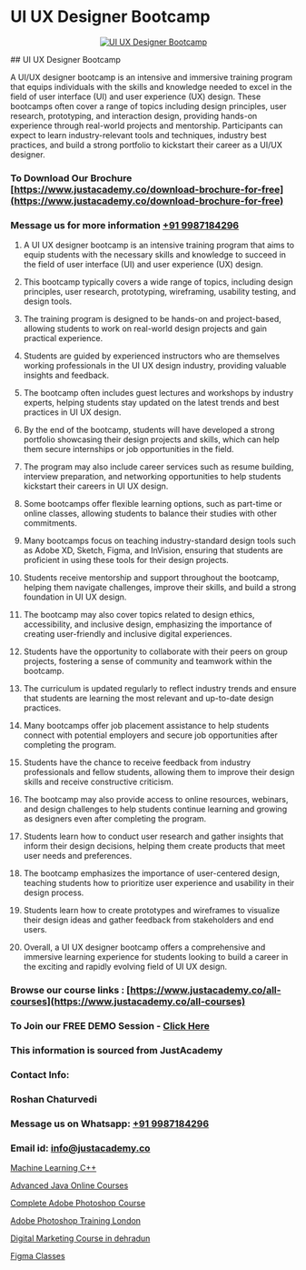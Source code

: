# UI UX Designer Bootcamp

<p align="center">
  <a href="https://justacademy.co/all-courses">
    <img src="https://ibb.co/CngWr2j" alt="UI UX Designer Bootcamp">
  </a>
</p>
## UI UX Designer Bootcamp

A UI/UX designer bootcamp is an intensive and immersive training program that equips individuals with the skills and knowledge needed to excel in the field of user interface (UI) and user experience (UX) design. These bootcamps often cover a range of topics including design principles, user research, prototyping, and interaction design, providing hands-on experience through real-world projects and mentorship. Participants can expect to learn industry-relevant tools and techniques, industry best practices, and build a strong portfolio to kickstart their career as a UI/UX designer.
### To Download Our Brochure [https://www.justacademy.co/download-brochure-for-free](https://www.justacademy.co/download-brochure-for-free)
### Message us for more information [+91 9987184296](https://api.whatsapp.com/send?phone=919987184296)
1) A UI UX designer bootcamp is an intensive training program that aims to equip students with the necessary skills and knowledge to succeed in the field of user interface (UI) and user experience (UX) design.

2) This bootcamp typically covers a wide range of topics, including design principles, user research, prototyping, wireframing, usability testing, and design tools.

3) The training program is designed to be hands-on and project-based, allowing students to work on real-world design projects and gain practical experience.

4) Students are guided by experienced instructors who are themselves working professionals in the UI UX design industry, providing valuable insights and feedback.

5) The bootcamp often includes guest lectures and workshops by industry experts, helping students stay updated on the latest trends and best practices in UI UX design.

6) By the end of the bootcamp, students will have developed a strong portfolio showcasing their design projects and skills, which can help them secure internships or job opportunities in the field.

7) The program may also include career services such as resume building, interview preparation, and networking opportunities to help students kickstart their careers in UI UX design.

8) Some bootcamps offer flexible learning options, such as part-time or online classes, allowing students to balance their studies with other commitments.

9) Many bootcamps focus on teaching industry-standard design tools such as Adobe XD, Sketch, Figma, and InVision, ensuring that students are proficient in using these tools for their design projects.

10) Students receive mentorship and support throughout the bootcamp, helping them navigate challenges, improve their skills, and build a strong foundation in UI UX design.

11) The bootcamp may also cover topics related to design ethics, accessibility, and inclusive design, emphasizing the importance of creating user-friendly and inclusive digital experiences.

12) Students have the opportunity to collaborate with their peers on group projects, fostering a sense of community and teamwork within the bootcamp.

13) The curriculum is updated regularly to reflect industry trends and ensure that students are learning the most relevant and up-to-date design practices.

14) Many bootcamps offer job placement assistance to help students connect with potential employers and secure job opportunities after completing the program.

15) Students have the chance to receive feedback from industry professionals and fellow students, allowing them to improve their design skills and receive constructive criticism.

16) The bootcamp may also provide access to online resources, webinars, and design challenges to help students continue learning and growing as designers even after completing the program.

17) Students learn how to conduct user research and gather insights that inform their design decisions, helping them create products that meet user needs and preferences.

18) The bootcamp emphasizes the importance of user-centered design, teaching students how to prioritize user experience and usability in their design process.

19) Students learn how to create prototypes and wireframes to visualize their design ideas and gather feedback from stakeholders and end users.

20) Overall, a UI UX designer bootcamp offers a comprehensive and immersive learning experience for students looking to build a career in the exciting and rapidly evolving field of UI UX design.

### Browse our course links : [https://www.justacademy.co/all-courses](https://www.justacademy.co/all-courses) 
### To Join our FREE DEMO Session - [Click Here](https://www.justacademy.co/register-for-course-demo)


### This information is sourced from JustAcademy
### Contact Info:
### Roshan Chaturvedi
### Message us on Whatsapp: [+91 9987184296](https://api.whatsapp.com/send?phone=919987184296)
### Email id: [info@justacademy.co](mailto:info@justacademy.co)
                
[Machine Learning C++](https://www.linkedin.com/pulse/machine-learning-c-justacademy-stockport-0ar0e?trackingId=qKJFPoC8%2BlK3l9X9eKOlzg%3D%3D&lipi=urn%3Ali%3Apage%3Ad_flagship3_company_admin%3Bjjks6g4uSqSiY706oaUeMg%3D%3D)

[Advanced Java Online Courses](https://www.linkedin.com/pulse/advanced-java-online-courses-justacademy-kolkata-5puae?trackingId=ZcDFIOf%2Blrned6V7vVmDrA%3D%3D&lipi=urn%3Ali%3Apage%3Ad_flagship3_company_admin%3B57ggr4WVTUuBeEA%2FxPy55A%3D%3D)

[Complete Adobe Photoshop Course](https://medium.com/@kumarishimmi99/complete-adobe-photoshop-course-4339f4d85f89)

[Adobe Photoshop Training London](https://medium.com/@surajvaishnav5015/adobe-photoshop-training-london-06047afd6cb0)

[Digital Marketing Course in dehradun](https://justacademyin.github.io/justacademy/digital-marketing-course-in-dehradun)

[Figma Classes](https://justacademyin.github.io/justacademy/figma-classes)

